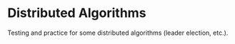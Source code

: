 # Distributed Algorithms

Testing and practice for some distributed algorithms (leader election, etc.).
